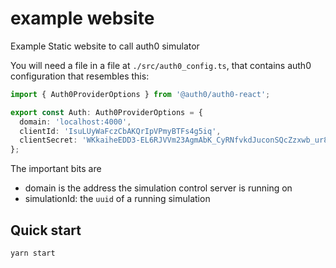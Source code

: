 # example website

Example Static website to call auth0 simulator

You will need a file in a file at `./src/auth0_config.ts`, that contains auth0 configuration that resembles this:

```ts
import { Auth0ProviderOptions } from '@auth0/auth0-react';

export const Auth: Auth0ProviderOptions = {
  domain: 'localhost:4000',
  clientId: 'IsuLUyWaFczCbAKQrIpVPmyBTFs4g5iq',
  clientSecret: 'WKkaiheEDD3-EL6RJVVm23AgmAbK_CyRNfvkdJuconSQcZzxwb_ur8514rWyBcDQ',
};
```

The important bits are

- domain is the address the simulation control server is running on
- simulationId: the `uuid` of a running simulation

## Quick start

```bash
yarn start
```
